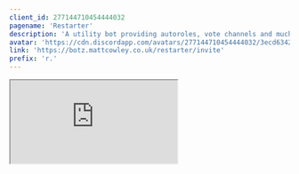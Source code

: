 ```yaml
---
client_id: 277144710454444032
pagename: 'Restarter'
description: 'A utility bot providing autoroles, vote channels and much more for your guild.'
avatar: 'https://cdn.discordapp.com/avatars/277144710454444032/3ecd634278574cda151abd7aad32a9ee.png'
link: 'https://botz.mattcowley.co.uk/restarter/invite'
prefix: 'r.'
---
```

<iframe src="https://botz.mattcowley.co.uk/restarter/post/loadtest" class="ls-iframe">
<!--
This data was imported from ls.terminal.ink
-->

